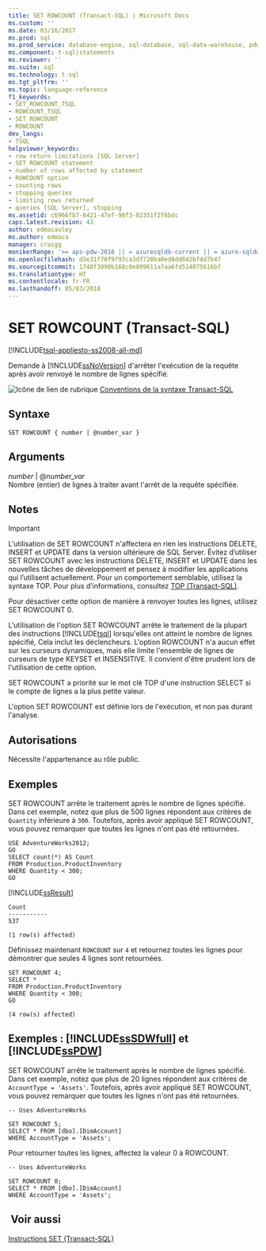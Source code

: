```yaml
---
title: SET ROWCOUNT (Transact-SQL) | Microsoft Docs
ms.custom: ''
ms.date: 03/16/2017
ms.prod: sql
ms.prod_service: database-engine, sql-database, sql-data-warehouse, pdw
ms.component: t-sql|statements
ms.reviewer: ''
ms.suite: sql
ms.technology: t-sql
ms.tgt_pltfrm: ''
ms.topic: language-reference
f1_keywords:
- SET_ROWCOUNT_TSQL
- ROWCOUNT_TSQL
- SET ROWCOUNT
- ROWCOUNT
dev_langs:
- TSQL
helpviewer_keywords:
- row return limitations [SQL Server]
- SET ROWCOUNT statement
- number of rows affected by statement
- ROWCOUNT option
- counting rows
- stopping queries
- limiting rows returned
- queries [SQL Server], stopping
ms.assetid: c6966fb7-6421-47ef-98f3-82351f2f6bdc
caps.latest.revision: 43
author: edmacauley
ms.author: edmaca
manager: craigg
monikerRange: '>= aps-pdw-2016 || = azuresqldb-current || = azure-sqldw-latest || >= sql-server-2016 || = sqlallproducts-allversions'
ms.openlocfilehash: d3e31f70f9f93ca3df720ba0ed8dd842bf4d7b47
ms.sourcegitcommit: 1740f3090b168c0e809611a7aa6fd514075616bf
ms.translationtype: HT
ms.contentlocale: fr-FR
ms.lasthandoff: 05/03/2018
---
```

# <a name="set-rowcount-transact-sql"></a>SET ROWCOUNT (Transact-SQL)
[!INCLUDE[tsql-appliesto-ss2008-all-md](../../includes/tsql-appliesto-ss2008-all-md.md)]

  Demande à [!INCLUDE[ssNoVersion](../../includes/ssnoversion-md.md)] d'arrêter l'exécution de la requête après avoir renvoyé le nombre de lignes spécifié.  
  
 ![Icône de lien de rubrique](../../database-engine/configure-windows/media/topic-link.gif "Icône lien de rubrique") [Conventions de la syntaxe Transact-SQL](../../t-sql/language-elements/transact-sql-syntax-conventions-transact-sql.md)  
  
## <a name="syntax"></a>Syntaxe  
  
```  
SET ROWCOUNT { number | @number_var }   
```  
  
## <a name="arguments"></a>Arguments  
 *number* | @*number_var*  
 Nombre (entier) de lignes à traiter avant l'arrêt de la requête spécifiée.  
  
## <a name="remarks"></a>Notes   
  
> [!IMPORTANT]  
>  L'utilisation de SET ROWCOUNT n'affectera en rien les instructions DELETE, INSERT et UPDATE dans la version ultérieure de SQL Server. Évitez d’utiliser SET ROWCOUNT avec les instructions DELETE, INSERT et UPDATE dans les nouvelles tâches de développement et pensez à modifier les applications qui l’utilisent actuellement. Pour un comportement semblable, utilisez la syntaxe TOP. Pour plus d’informations, consultez [TOP &#40;Transact-SQL&#41;](../../t-sql/queries/top-transact-sql.md).  
  
 Pour désactiver cette option de manière à renvoyer toutes les lignes, utilisez SET ROWCOUNT 0.  
  
 L'utilisation de l'option SET ROWCOUNT arrête le traitement de la plupart des instructions [!INCLUDE[tsql](../../includes/tsql-md.md)] lorsqu'elles ont atteint le nombre de lignes spécifié, Cela inclut les déclencheurs. L'option ROWCOUNT n'a aucun effet sur les curseurs dynamiques, mais elle limite l'ensemble de lignes de curseurs de type KEYSET et INSENSITIVE. Il convient d'être prudent lors de l'utilisation de cette option.  
  
 SET ROWCOUNT a priorité sur le mot clé TOP d'une instruction SELECT si le compte de lignes a la plus petite valeur.  
  
 L'option SET ROWCOUNT est définie lors de l'exécution, et non pas durant l'analyse.  
  
## <a name="permissions"></a>Autorisations  
 Nécessite l'appartenance au rôle public.  
  
## <a name="examples"></a>Exemples  
 SET ROWCOUNT arrête le traitement après le nombre de lignes spécifié. Dans cet exemple, notez que plus de 500 lignes répondent aux critères de `Quantity` inférieure à `300`. Toutefois, après avoir appliqué SET ROWCOUNT, vous pouvez remarquer que toutes les lignes n'ont pas été retournées.  
  
```  
USE AdventureWorks2012;  
GO  
SELECT count(*) AS Count  
FROM Production.ProductInventory  
WHERE Quantity < 300;  
GO  
```  
  
 [!INCLUDE[ssResult](../../includes/ssresult-md.md)]  
  
 ```
 Count 
 ----------- 
 537 
 
 (1 row(s) affected)
 ```  
  
 Définissez maintenant `ROWCOUNT` sur `4` et retournez toutes les lignes pour démontrer que seules 4 lignes sont retournées.  
  
```  
SET ROWCOUNT 4;  
SELECT *  
FROM Production.ProductInventory  
WHERE Quantity < 300;  
GO  
  
(4 row(s) affected)
```  
  
## <a name="examples-includesssdwfullincludessssdwfull-mdmd-and-includesspdwincludessspdw-mdmd"></a>Exemples : [!INCLUDE[ssSDWfull](../../includes/sssdwfull-md.md)] et [!INCLUDE[ssPDW](../../includes/sspdw-md.md)]  
 SET ROWCOUNT arrête le traitement après le nombre de lignes spécifié. Dans cet exemple, notez que plus de 20 lignes répondent aux critères de `AccountType = 'Assets'`. Toutefois, après avoir appliqué SET ROWCOUNT, vous pouvez remarquer que toutes les lignes n'ont pas été retournées.  
  
```  
-- Uses AdventureWorks  
  
SET ROWCOUNT 5;  
SELECT * FROM [dbo].[DimAccount]  
WHERE AccountType = 'Assets';  
```  
  
 Pour retourner toutes les lignes, affectez la valeur 0 à ROWCOUNT.  
  
```  
-- Uses AdventureWorks  
  
SET ROWCOUNT 0;  
SELECT * FROM [dbo].[DimAccount]  
WHERE AccountType = 'Assets';  
```  
  
## <a name="see-also"></a> Voir aussi  
 [Instructions SET &#40;Transact-SQL&#41;](../../t-sql/statements/set-statements-transact-sql.md)  
  
  


